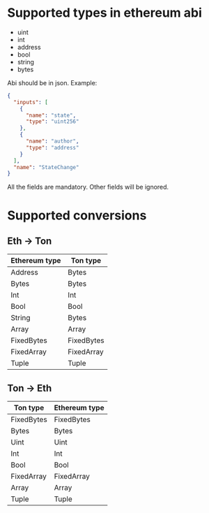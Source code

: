 # Supported types in ethereum abi

- uint
- int
- address
- bool
- string
- bytes

Abi should be in json. Example:

```json
{
  "inputs": [
    {
      "name": "state",
      "type": "uint256"
    },
    {
      "name": "author",
      "type": "address"
    }
  ],
  "name": "StateChange"
}
```

All the fields are mandatory. Other fields will be ignored.

# Supported conversions

## Eth -> Ton

| Ethereum type | Ton type   |
| ------------- | ---------- |
| Address       | Bytes      |
| Bytes         | Bytes      |
| Int           | Int        |
| Bool          | Bool       |
| String        | Bytes      |
| Array         | Array      |
| FixedBytes    | FixedBytes |
| FixedArray    | FixedArray |
| Tuple         | Tuple      |

## Ton -> Eth

| Ton type   | Ethereum type |
| ---------- | ------------- |
| FixedBytes | FixedBytes    |
| Bytes      | Bytes         |
| Uint       | Uint          |
| Int        | Int           |
| Bool       | Bool          |
| FixedArray | FixedArray    |
| Array      | Array         |
| Tuple      | Tuple         |
